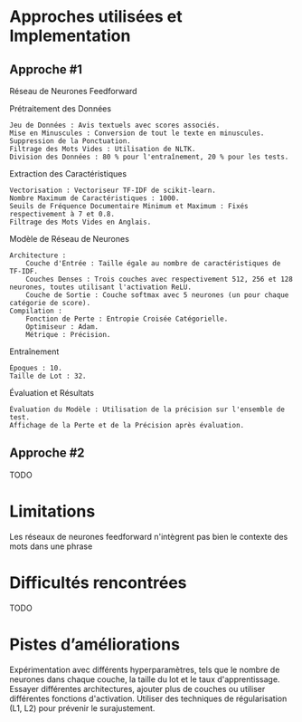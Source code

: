 # Approches utilisées et Implementation

## Approche #1

Réseau de Neurones Feedforward

Prétraitement des Données

    Jeu de Données : Avis textuels avec scores associés.
    Mise en Minuscules : Conversion de tout le texte en minuscules.
    Suppression de la Ponctuation.
    Filtrage des Mots Vides : Utilisation de NLTK.
    Division des Données : 80 % pour l'entraînement, 20 % pour les tests.

Extraction des Caractéristiques

    Vectorisation : Vectoriseur TF-IDF de scikit-learn.
    Nombre Maximum de Caractéristiques : 1000.
    Seuils de Fréquence Documentaire Minimum et Maximum : Fixés respectivement à 7 et 0.8.
    Filtrage des Mots Vides en Anglais.

Modèle de Réseau de Neurones

    Architecture :
        Couche d'Entrée : Taille égale au nombre de caractéristiques de TF-IDF.
        Couches Denses : Trois couches avec respectivement 512, 256 et 128 neurones, toutes utilisant l'activation ReLU.
        Couche de Sortie : Couche softmax avec 5 neurones (un pour chaque catégorie de score).
    Compilation :
        Fonction de Perte : Entropie Croisée Catégorielle.
        Optimiseur : Adam.
        Métrique : Précision.

Entraînement

    Époques : 10.
    Taille de Lot : 32.

Évaluation et Résultats

    Évaluation du Modèle : Utilisation de la précision sur l'ensemble de test.
    Affichage de la Perte et de la Précision après évaluation.

## Approche #2

TODO

# Limitations

Les réseaux de neurones feedforward n'intègrent pas bien le contexte des mots dans une phrase

# Difficultés rencontrées

TODO

# Pistes d’améliorations

Expérimentation avec différents hyperparamètres, tels que le nombre de neurones dans chaque couche, la taille du lot et le taux d'apprentissage.
Essayer différentes architectures, ajouter plus de couches ou utiliser différentes fonctions d'activation.
Utiliser des techniques de régularisation (L1, L2) pour prévenir le surajustement.
